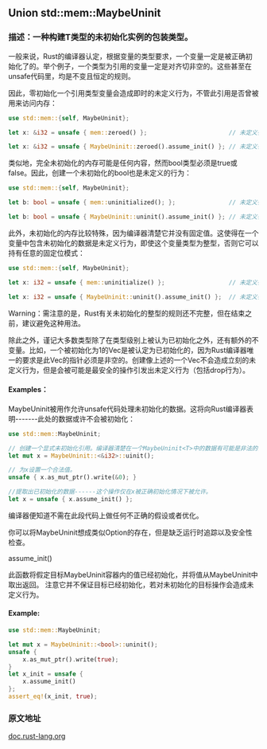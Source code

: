 ## Union std::mem::MaybeUninit

### 描述：一种构建T类型的未初始化实例的包装类型。

一般来说，Rust的编译器认定，根据变量的类型要求，一个变量一定是被正确初始化了的。举个例子，一个类型为引用的变量一定是对齐切非空的。这些甚至在unsafe代码里，均是不变且恒定的规则。

因此，零初始化一个引用类型变量会造成即时的未定义行为，不管此引用是否曾被用来访问内存：

```rust
use std::mem::{self, MaybeUninit};

let x: &i32 = unsafe { mem::zeroed() };                       // 未定义行为

let x: &i32 = unsafe { MaybeUninit::zeroed().assume_init() }; // 未定义行为
```

类似地，完全未初始化的内存可能是任何内容，然而bool类型必须是true或false。因此，创建一个未初始化的bool也是未定义的行为：

```rust
use std::mem::{self, MaybeUninit};

let b: bool = unsafe { mem::uninitialized(); };               // 未定义行为

let b: bool = unsafe { MaybeUninit::uninit().assume_init() }; // 未定义行为
```

此外，未初始化的内存比较特殊，因为编译器清楚它并没有固定值。这使得在一个变量中包含未初始化的数据是未定义行为，即使这个变量类型为整型，否则它可以持有任意的固定位模式：

```rust
use std::mem::{self, MaybeUninit};

let x: i32 = unsafe { mem::uninitialize() };                  // 未定义行为

let x: i32 = unsafe { MaybeUninit::uninit().assume_init() };  // 未定义行为
```

Warning：需注意的是，Rust有关未初始化的整型的规则还不完整，但在结束之前，建议避免这种用法。

除此之外，谨记大多数类型除了在类型级别上被认为已初始化之外，还有额外的不变量。比如，一个被初始化为1的Vec<T>是被认定为已初始化的，因为Rust编译器唯一的要求是此Vec<T>的指针必须是非空的。创建像上述的一个Vec<T>不会造成立刻的未定义行为，但是会被可能是最安全的操作引发出未定义行为（包括drop行为）。

#### Examples：

MaybeUninit<T>被用作允许unsafe代码处理未初始化的数据。这将向Rust编译器表明-------此处的数据或许不会被初始化：

```rust
use std::mem::MaybeUninit;

// 创建一个显式未初始化引用。编译器清楚在一个MaybeUninit<T>中的数据有可能是非法的，因此这是UB：
let mut x = MaybeUninit::<&i32>::uinit();

// 为x设置一个合法值。
unsafe { x.as_mut_ptr().write(&0); }

//提取出已初始化的数据------这个操作仅在x被正确初始化情况下被允许。
let x = unsafe { x.assume_init() };
```

编译器便知道不需在此段代码上做任何不正确的假设或者优化。

你可以将MaybeUninit<T>想成类似Option<T>的存在，但是缺乏运行时追踪以及安全性检查。

assume_init()

此函数将假定目标MaybeUninit<T>容器内的值已经初始化，并将值从MaybeUninit<T>中取出返回。
注意它并不保证目标已经初始化，若对未初始化的目标操作会造成未定义行为。

#### Example:

```rust
use std::mem::MaybeUninit;

let mut x = MaybeUninit::<bool>::uninit();
unsafe { 
    x.as_mut_ptr().write(true); 
}
let x_init = unsafe { 
    x.assume_init() 
};
assert_eq!(x_init, true);
```

### 原文地址

[doc.rust-lang.org](https://doc.rust-lang.org/std/mem/union.MaybeUninit.html)